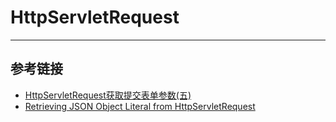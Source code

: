 # HttpServletRequest
***

## 参考链接
- [HttpServletRequest获取提交表单参数(五)](https://blog.csdn.net/weixin_36279318/article/details/78544533)
- [Retrieving JSON Object Literal from HttpServletRequest](https://stackoverflow.com/questions/1548782/retrieving-json-object-literal-from-httpservletrequest)